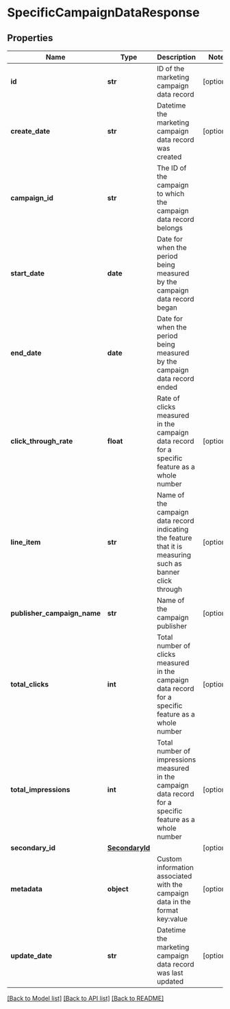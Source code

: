 # SpecificCampaignDataResponse

## Properties
Name | Type | Description | Notes
------------ | ------------- | ------------- | -------------
**id** | **str** | ID of the marketing campaign data record | [optional] 
**create_date** | **str** | Datetime the marketing campaign data record was created | [optional] 
**campaign_id** | **str** | The ID of the campaign to which the campaign data record belongs | 
**start_date** | **date** | Date for when the period being measured by the campaign data record began | 
**end_date** | **date** | Date for when the period being measured by the campaign data record ended | 
**click_through_rate** | **float** | Rate of clicks measured in the campaign data record for a specific feature as a whole number | [optional] 
**line_item** | **str** | Name of the campaign data record indicating the feature that it is measuring such as banner click through | [optional] 
**publisher_campaign_name** | **str** | Name of the campaign publisher | [optional] 
**total_clicks** | **int** | Total number of clicks measured in the campaign data record for a specific feature as a whole number | [optional] 
**total_impressions** | **int** | Total number of impressions measured in the campaign data record for a specific feature as a whole number | [optional] 
**secondary_id** | [**SecondaryId**](SecondaryId.md) |  | [optional] 
**metadata** | **object** | Custom information associated with the campaign data in the format key:value | [optional] 
**update_date** | **str** | Datetime the marketing campaign data record was last updated | [optional] 

[[Back to Model list]](../README.md#documentation-for-models) [[Back to API list]](../README.md#documentation-for-api-endpoints) [[Back to README]](../README.md)



